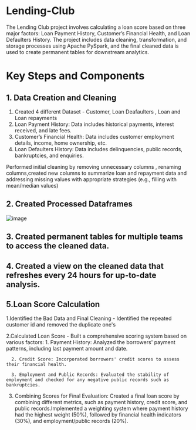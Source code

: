 # Lending-Club

The Lending Club project involves calculating a loan score based on three major factors: Loan Payment History, Customer’s Financial Health, and Loan Defaulters History. The project includes data cleaning, transformation, and storage processes using Apache PySpark, and the final cleaned data is used to create permanent tables for downstream analytics.

# Key Steps and Components
## 1. Data Creation and Cleaning
   1. Created 4 different Dataset - Customer, Loan Deafaulters , Loan and Loan repayments
   2. Loan Payment History: Data includes historical payments, interest received, and late fees.
   3. Customer’s Financial Health: Data includes customer employment details, income, home ownership, etc. 
   4. Loan Defaulters History: Data includes delinquencies, public records, bankruptcies, and enquiries.

Performed initial cleaning by removing unnecessary columns , renaming columns,created new columns to summarize loan and repayment data and addressing missing values with appropriate strategies (e.g., filling with mean/median values)



## 2. Created Processed Dataframes
![image](https://github.com/priyaljain04/Lending-Club/assets/44484014/4b12ae84-675c-4cef-9358-ba592215e30a)



## 3. Created permanent tables for multiple teams to access the cleaned data.

## 4. Created a view on the cleaned data that refreshes every 24 hours for up-to-date analysis.

## 5.Loan Score Calculation
   1.Identified the Bad Data and Final Cleaning - Identified the repeated customer id and removed the duplicate one's 

   2.Calculated Loan Score -  Built a comprehensive scoring system based on various factors:
      1. Payment History: Analyzed the borrowers' payment patterns, including last payment amount and date.
      
      2. Credit Score: Incorporated borrowers' credit scores to assess their financial health.
      
      3. Employment and Public Records: Evaluated the stability of employment and checked for any negative public records such as bankruptcies.

  3. Combining Scores for Final Evaluation: Created a final loan score by combining different metrics, such as payment history, credit score, and public records.Implemented a weighting system where payment history had the highest weight (50%), followed by financial health indicators (30%), and employment/public records (20%).
   



